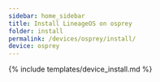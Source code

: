 ```yaml
---
sidebar: home_sidebar
title: Install LineageOS on osprey
folder: install
permalink: /devices/osprey/install/
device: osprey
---
```

{% include templates/device_install.md %}
